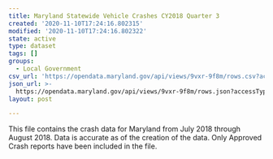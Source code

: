```yaml
---
title: Maryland Statewide Vehicle Crashes CY2018 Quarter 3
created: '2020-11-10T17:24:16.802315'
modified: '2020-11-10T17:24:16.802322'
state: active
type: dataset
tags: []
groups:
  - Local Government
csv_url: 'https://opendata.maryland.gov/api/views/9vxr-9f8m/rows.csv?accessType=DOWNLOAD'
json_url: >-
  https://opendata.maryland.gov/api/views/9vxr-9f8m/rows.json?accessType=DOWNLOAD
layout: post

---
```

This file contains the crash data for Maryland from July 2018 through August 2018.  Data is accurate as of the creation of the data.  Only Approved Crash reports have been included in the file.

